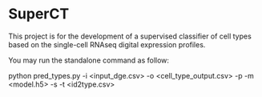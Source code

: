 # SuperCT
This project is for the development of a supervised classifier of cell types based on the single-cell RNAseq digital expression profiles.

You may run the standalone command as follow:

python pred_types.py -i <input_dge.csv> -o <cell_type_output.csv> -p -m <model.h5> -s <human or mouse> -t <id2type.csv>
